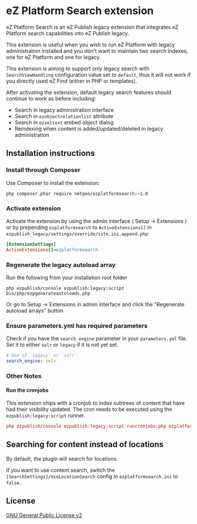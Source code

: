 eZ Platform Search extension
============================

eZ Platform Search is an eZ Publish legacy extension that integrates eZ Platform search
capabilities into eZ Publish legacy.

This extension is useful when you wish to run eZ Platform with legacy administration installed
and you don't want to maintain two search indexes, one for eZ Platform and one for legacy.

This extension is aiming to support only legacy search with `SearchViewHandling` configuration
value set to `default`, thus it will not work if you directly used eZ Find (either in PHP or
templates).

After activating the extension, default legacy search features should continue to work as before
including:

* Search in legacy administration interface
* Search in `ezobjectrelationlist` attribute
* Search in `ezxmltext` embed object dialog
* Reindexing when content is added/updated/deleted in legacy administration

Installation instructions
-------------------------

### Install through Composer

Use Composer to install the extension:

```
php composer.phar require netgen/ezplatformsearch:~1.0
```

### Activate extension

Activate the extension by using the admin interface ( Setup -> Extensions ) or by
prepending `ezplatformsearch` to `ActiveExtensions[]` in `ezpublish_legacy/settings/override/site.ini.append.php`:

```ini
[ExtensionSettings]
ActiveExtensions[]=ezplatformsearch
```

### Regenerate the legacy autoload array

Run the following from your installation root folder

    php ezpublish/console ezpublish:legacy:script bin/php/ezpgenerateautoloads.php

Or go to Setup -> Extensions in admin interface and click the "Regenerate autoload arrays" button

### Ensure parameters.yml has required parameters

Check if you have the `search_engine` parameter in your `parameters.yml` file. Set it to either `solr` or `legacy` if it is not yet set.

```yml
# One of `legacy` or `solr`
search_engine: solr
```

### Other Notes

#### Run the cronjobs
This extension ships with a cronjob to index subtrees of content that have had their visibility
updated. The cron needs to be executed using the `ezpublish:legacy:script` runner.

```ini
php ezpublish/console ezpublish:legacy:script runcronjobs.php ezplatformindexsubtree
```


Searching for content instead of locations
------------------------------------------

By default, the plugin will search for locations.

If you want to use content search, switch the `[SearchSettings]/UseLocationSearch` config in `ezplatformsearch.ini` to `false`.

License
-------

[GNU General Public License v2](LICENSE)
